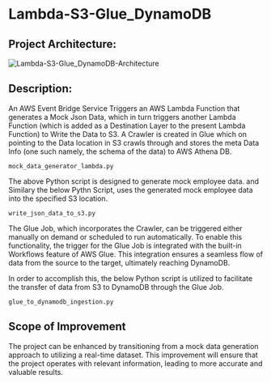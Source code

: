 # Lambda-S3-Glue_DynamoDB

## Project Architecture:

![Lambda-S3-Glue_DynamoDB-Architecture](https://github.com/adithyang64/Lambda-S3-Glue-DynamoDB/assets/67658457/d2cbb554-8268-46a1-9f83-1d8d180041fe)

## Description:

An AWS Event Bridge Service Triggers an AWS Lambda Function that generates a Mock Json Data, which in turn triggers another Lambda Function (which is added as a Destination Layer to the present Lambda Function) to Write the Data to S3. 
A Crawler is created in Glue which on pointing to the Data location in S3 crawls through and stores the meta Data Info (one such namely, the schema of the data) to AWS Athena DB. 

```
mock_data_generator_lambda.py
```
The above Python script is designed to generate mock employee data. and Similary the below Pythn Script, uses the generated mock employee data into the specified S3 location.

```
write_json_data_to_s3.py
```

The Glue Job, which incorporates the Crawler, can be triggered either manually on demand or scheduled to run automatically. To enable this functionality, the trigger for the Glue Job is integrated with the built-in Workflows feature of AWS Glue. This integration ensures a seamless flow of data from the source to the target, ultimately reaching DynamoDB.

In order to accomplish this, the below Python script is utilized to facilitate the transfer of data from S3 to DynamoDB through the Glue Job. 
```
glue_to_dynamodb_ingestion.py
```

## Scope of Improvement

The project can be enhanced by transitioning from a mock data generation approach to utilizing a real-time dataset. This improvement will ensure that the project operates with relevant information, leading to more accurate and valuable results.
